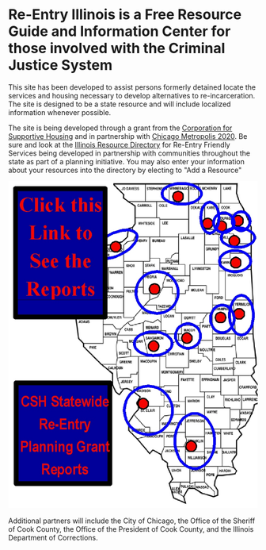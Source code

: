 Re-Entry Illinois is a Free Resource Guide and Information Center
for those involved with the Criminal Justice System
=================================================================

This site has been developed to assist persons formerly detained locate the services and housing necessary to develop alternatives to re-incarceration.  The site is designed to be a state resource and will include localized information whenever possible.

The site is being developed through a grant from the [Corporation for Supportive Housing] and in partnership with [Chicago Metropolis 2020].  Be sure and look at the [Illinois Resource Directory] for Re-Entry Friendly Services being developed in partnership with communities throughout the state as part of a planning initiative.  You may also enter your information about your resources into the directory by electing to "Add a Resource"

[![Click here to see the reports][see-reports-img]][see-reports]

Additional partners will include the City of Chicago, the Office of the Sheriff of Cook County, the Office of the President of Cook County, and the Illinois Department of Corrections.

[see-reports-img]: ./images/home-see-reports.jpg
[see-reports]: ./index-2.html
[Corporation for Supportive Housing]: http://www.csh.org/
[Chicago Metropolis 2020]: http://www.chicagometropolis2020.org/
[ Illinois Resource Directory]: http://www.venturecd.net/ResourceDirectory/dirDisplay_Map.asp?ref=1234
